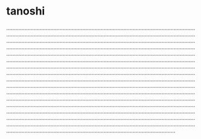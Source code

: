 # tanoshi

...............................................................................................................................................................................................................................................................................................................................................................................................................................................................................................................................................................................................................................................................................................................................................................................................................................................................................................................................................................................................................................................................................................................................................................................................................................................................................................................................................................................................................................................................................................................................................................................................................................................................................................................................................................................................................................................................................................................................................................................................................................................................................................................................................................................